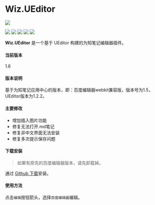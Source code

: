 # Wiz.UEditor

![](https://github.com/akof1314/Wiz.UEditor/raw/master/logo.png)

![](https://img.shields.io/github/stars/akof1314/Wiz.UEditor.svg) ![](https://img.shields.io/github/forks/akof1314/Wiz.UEditor.svg) ![](https://img.shields.io/github/tag/akof1314/Wiz.UEditor.svg) ![](https://img.shields.io/github/release/akof1314/Wiz.UEditor.svg) ![](https://img.shields.io/github/issues/akof1314/Wiz.UEditor.svg)

**Wiz.UEditor** 是一个基于 UEditor 构建的为知笔记编辑器插件。

#### 当前版本
1.6

#### 版本说明
基于为知笔记应用中心的版本，即：百度编辑器webkit兼容版，版本号为1.5，UEditor版本为1.2.2。

#### 主要修改
- 增加插入图片功能
- 修复无法打开.md笔记
- 修复非中文界面无法安装
- 修复多次提示保存问题

#### 下载安装
> 如果有原先的百度编辑器版本，请先卸载掉。

通过 [Github 下载](https://github.com/akof1314/Wiz.UEditor/releases "Github 下载")安装。

#### 使用方法
点击`编辑`按钮箭头，选择`百度编辑器`编辑。
